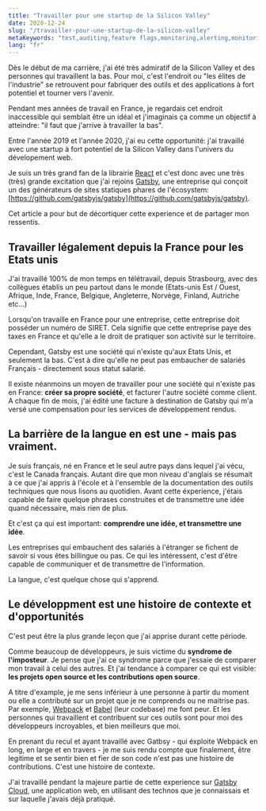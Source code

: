 ```yaml
---
title: "Travailler pour une startup de la Silicon Valley"
date: 2020-12-24
slug: "/travailler-pour-une-startup-de-la-silicon-valley"
metaKeywords: "test,auditing,feature flags,monitoring,alerting,monitoring,issue tracker"
lang: "fr"
---
```


Dès le début de ma carrière, j'ai été très admiratif de la Silicon Valley et des personnes qui travaillent la bas. Pour moi, c'est l'endroit ou "les élites de l'industrie" se retrouvent pour fabriquer des outils et des applications à fort potentiel et tourner vers l'avenir.


Pendant mes années de travail en France, je regardais cet endroit inaccessible qui semblait être un idéal et j'imaginais ça comme un objectif à atteindre: "il faut que j'arrive à travailler la bas".


Entre l'année 2019 et l'année 2020, j'ai eu cette opportunité: j'ai travaillé avec une startup à fort potentiel de la Silicon Valley dans l'univers du dévelopement web.

Je suis un très grand fan de la librairie [React](https://reactjs.org/) et c'est donc avec une très (très) grande excitation que j'ai rejoins [Gatsby](https://www.gatsbyjs.com/), une entreprise qui conçoit un des générateurs de sites statiques phares de l'écosystem: [https://github.com/gatsbyjs/gatsby](https://github.com/gatsbyjs/gatsby).

Cet article a pour but de décortiquer cette experience et de partager mon ressentis.

## Travailler légalement depuis la France pour les Etats unis

J'ai travaillé 100% de mon temps en télétravail, depuis Strasbourg, avec des collègues établis un peu partout dans le monde (Etats-unis Est / Ouest, Afrique, Inde, France, Belgique, Angleterre, Norvège, Finland, Autriche etc...)

Lorsqu'on travaille en France pour une entreprise, cette entreprise doit posséder un numéro de SIRET. Cela signifie que cette entreprise paye des taxes en France et qu'elle a le droit de pratiquer son activité sur le territoire.

Cependant, Gatsby est une société qui n'existe qu'aux Etats Unis, et seulement la bas. C'est à dire qu'elle ne peut pas embaucher de salariés Français - directement sous statut salarié.

Il existe néanmoins un moyen de travailler pour une société qui n'existe pas en France: **créer sa propre société**, et facturer l'autre société comme client. A chaque fin de mois, j'ai édité une facture à destination de Gatsby qui m'a versé une compensation pour les services de développement rendus.

## La barrière de la langue en est une - mais pas vraiment.

Je suis français, né en France et le seul autre pays dans lequel j'ai vécu, c'est le Canada français. Autant dire que mon niveau d'anglais se résumait à ce que j'ai appris à l'école et à l'ensemble de la documentation des outils techniques que nous lisons au quotidien. Avant cette éxperience, j'étais capable de faire quelque phrases construites et de transmettre une idée quand nécessaire, mais rien de plus.

Et c'est ça qui est important: **comprendre une idée, et transmettre une idée**.

Les entreprises qui embauchent des salariés à l'étranger se fichent de savoir si vous êtes billingue ou pas. Ce qui les intéressent, c'est d'être capable de communiquer et de transmettre de l'information.

La langue, c'est quelque chose qui s'apprend.

## Le développment est une histoire de contexte et d'opportunités

C'est peut être la plus grande leçon que j'ai apprise durant cette période.

Comme beaucoup de développeurs, je suis victime du **syndrome de l'imposteur**. Je pense que j'ai ce syndrome parce que j'essaie de comparer mon travail à celui des autres. Et j'ai tendance à comparer ce qui est visible: **les projets open source et les contributions open source**.

A titre d'example, je me sens inférieur à une personne à partir du moment ou elle a contributé sur un projet que je ne comprends ou ne maitrise pas. Par exemple, [Webpack](https://webpack.js.org/) et [Babel](https://babeljs.io/) (leur codebase) me font peur. Et les personnes qui travaillent et contribuent sur ces outils sont pour moi des développeurs incroyables, et bien meilleurs que moi.

En prenant du recul et ayant travaillé avec Gatbsy - qui éxploite Webpack en long, en large et en travers - je me suis rendu compte que finalement, être legitime et se sentir bien et fier de son code n'est pas une histoire de contributions. C'est une histoire de contexte.

J'ai travaillé pendant la majeure partie de cette experience sur [Gatsby Cloud](https://www.gatsbyjs.com/dashboard), une application web, en utilisant des technos que je connaissais et sur laquelle j'avais déjà pratiqué.
